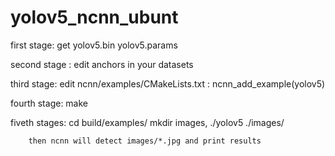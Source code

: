 # yolov5_ncnn_ubunt

first stage: get yolov5.bin yolov5.params

second stage : edit anchors in your datasets

third stage: edit ncnn/examples/CMakeLists.txt  : ncnn_add_example(yolov5)

fourth stage: make 

fiveth stages: cd build/examples/   mkdir images,  ./yolov5 ./images/

		then ncnn will detect images/*.jpg and print results
 

